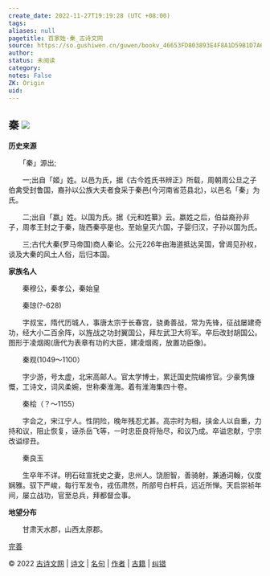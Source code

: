 ```yaml
---
create_date: 2022-11-27T19:19:28 (UTC +08:00)
tags: 
aliases: null
pagetitle: 百家姓·秦_古诗文网
source: https://so.gushiwen.cn/guwen/bookv_46653FD803893E4F8A1D59B1D7A6C01A.aspx
author: 
status: 未阅读
category: 
notes: False
ZK: Origin
uid: 
---
```


## **秦** ![](https://song.gushiwen.cn/siteimg/speak-er.png)

**历史来源**

　　「秦」源出;

　　一;出自「姬」姓。以邑为氏，据《古今姓氏书辨正》所载，周朝周公旦之子伯禽受封鲁国，裔孙以公族大夫者食采于秦邑(今河南省范县北)，以邑名「秦」为氏。

　　二;出自「嬴」姓。以国为氏。据《元和姓纂》云。嬴姓之后，伯益裔孙非子，周孝王封之于秦，陇西秦亭是也。至始皇灭六国，子婴归汉，子孙以国为氏。

　　三;古代大秦(罗马帝国)商人秦论。公元226年由海道抵达吴国，曾谒见孙权，谈及大秦的风土人俗，后归本国。

**家族名人**

　　秦穆公，秦孝公，秦始皇

　　秦琼(?-628)

　　字叔宝，隋代历城人，事唐太宗于长春宫，骁勇善战，常为先锋，征战屡建奇功，经大小二百余阵，以旌战之功封翼国公，拜左武卫大将军。卒后改封胡国公。图形于凌烟阁(唐代为表章有功的大臣，建凌烟阁，放置功臣像)。

　　秦观(1049～1100）

　　字少游，号太虚，北宋高邮人。官太学博士，累迁国史院编修官。少豪隽慷慨，工诗文，词风柔婉，世称秦淮海。着有淮海集四十卷。

　　秦桧（？～1155）

　　字会之，宋江宁人。性阴险，晚年残忍尤甚。高宗时为相，挟金人以自重，力持和议，阻止恢复，诬杀岳飞等，一时忠臣良将殆尽，和议乃成。卒谥忠献，宁宗改谥缪丑。

　　秦良玉

　　生卒年不详。明石砫宣抚史之妻，忠州人。饶胆智，善骑射，兼通词翰，仪度娴雅。驭下严峻，每行军发令，戎伍肃然，所部号白杆兵，远近所惮。天启崇祯年间，屡立战功，官至总兵，拜都督佥事。

**地望分布**

　　甘肃天水郡，山西太原郡。

[完善](https://so.gushiwen.cn/jiucuo.aspx?u=%e7%ab%a0%e8%8a%822324%e3%80%8a%e7%99%be%e5%ae%b6%e5%a7%93%c2%b7%e7%a7%a6%e3%80%8b)

© 2022 [古诗文网](https://www.gushiwen.cn/) | [诗文](https://so.gushiwen.cn/shiwens/) | [名句](https://so.gushiwen.cn/mingjus/) | [作者](https://so.gushiwen.cn/authors/) | [古籍](https://so.gushiwen.cn/guwen/) | [纠错](https://so.gushiwen.cn/jiucuo.aspx?u=)
